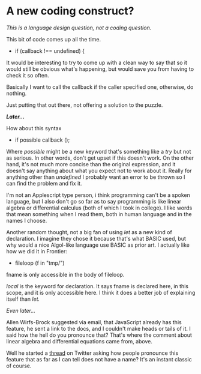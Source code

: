 # A new coding construct?
<i>This is a language design question, not a coding question.</i>

This bit of code comes up all the time.
* if (callback !== undefined) {

It would be interesting to try to come up with a clean way to say that so it would still be obvious what's happening, but would save you from having to check it so often.

Basically I want to call the callback if the caller specified one, otherwise, do nothing. 

Just putting that out there, not offering a solution to the puzzle. 

<i><b>Later...</b></i>

How about this syntax
* if possible callback ();

Where <i>possible</i> might be a new keyword that's something like a <i>try</i> but not as serious. In other words, don't get upset if this doesn't work. On the other hand, it's not much more concise than the original expression, and it doesn't say anything about what you expect not to work about it. Really for anything other than <i>undefined</i> I probably want an error to be thrown so I can find the problem and fix it. 

I'm not an Applescript type person, i think programming can't be a spoken language, but I also don't go so far as to say programming is like linear algebra or differential calculus (both of which I took in college). I like words that mean something when I read them, both in human language and in the names I choose.

Another random thought, not a big fan of using <i>let</i> as a new kind of declaration. I imagine they chose it because that's what BASIC used, but why would a nice Algol-like language use BASIC as prior art. I actually like how we did it in Frontier:
* fileloop (f in "tmp/")

fname is only accessible in the body of fileloop. 

<i>local</i> is the keyword for declaration. It says fname is declared here, in this scope, and it is only accessible here.  I think it does a better job of explaining itself than <i>let. </i>

<i>Even later...</i>

Allen Wirfs-Brock suggested via email, that JavaScript already has this feature, he sent a link to the docs, and I couldn't make heads or tails of it. I said how the hell do you pronounce that? That's where the comment about linear algebra and differential equations came from, above.  

Well he started a <a href="https://twitter.com/awbjs/status/1284945363531493376">thread</a> on Twitter asking how people pronounce this feature that as far as I can tell does not have a name? It's an instant classic of course. 

